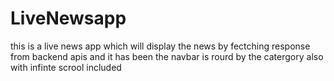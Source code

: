 # LiveNewsapp
this is a live news app which will display the news by fectching  response from backend apis and it has been the navbar is rourd by the catergory also with infinte scrool included
